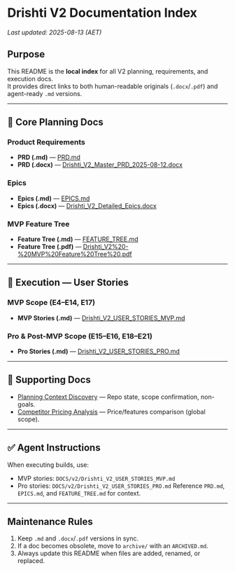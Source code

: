 # Drishti V2 Documentation Index

_Last updated: 2025-08-13 (AET)_

## Purpose
This README is the **local index** for all V2 planning, requirements, and execution docs.  
It provides direct links to both human-readable originals (`.docx`/`.pdf`) and agent-ready `.md` versions.

---

## 📌 Core Planning Docs

### Product Requirements
- **PRD (.md)** — [PRD.md](./PRD.md)  
- **PRD (.docx)** — [Drishti_V2_Master_PRD_2025-08-12.docx](./Drishti_V2_Master_PRD_2025-08-12.docx)

### Epics
- **Epics (.md)** — [EPICS.md](./EPICS.md)  
- **Epics (.docx)** — [Drishti_V2_Detailed_Epics.docx](./Drishti_V2_Detailed_Epics.docx)

### MVP Feature Tree
- **Feature Tree (.md)** — [FEATURE_TREE.md](./FEATURE_TREE.md)  
- **Feature Tree (.pdf)** — [Drishti_V2%20-%20MVP%20Feature%20Tree%20.pdf](./Drishti_V2%20-%20MVP%20Feature%20Tree%20.pdf)

---

## 📂 Execution — User Stories

### MVP Scope (E4–E14, E17)
- **MVP Stories (.md)** — [Drishti_V2_USER_STORIES_MVP.md](./Drishti_V2_USER_STORIES_MVP.md)

### Pro & Post-MVP Scope (E15–E16, E18–E21)
- **Pro Stories (.md)** — [Drishti_V2_USER_STORIES_PRO.md](./Drishti_V2_USER_STORIES_PRO.md)

---

## 📂 Supporting Docs
- [Planning Context Discovery](./Drishti_V2_Planning_Context_Discovery_2025-08-11.docx) — Repo state, scope confirmation, non-goals.  
- [Competitor Pricing Analysis](./Drishti_V2_Competitor_Pricing_2025-08-12.csv) — Price/features comparison (global scope).

---

## ✅ Agent Instructions
When executing builds, use:
- MVP stories: `DOCS/v2/Drishti_V2_USER_STORIES_MVP.md`
- Pro stories: `DOCS/v2/Drishti_V2_USER_STORIES_PRO.md`
Reference `PRD.md`, `EPICS.md`, and `FEATURE_TREE.md` for context.

---

## Maintenance Rules
1. Keep `.md` and `.docx`/`.pdf` versions in sync.
2. If a doc becomes obsolete, move to `archive/` with an `ARCHIVED.md`.
3. Always update this README when files are added, renamed, or replaced.
